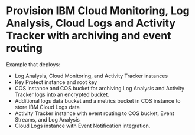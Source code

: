 # Provision IBM Cloud Monitoring, Log Analysis, Cloud Logs and Activity Tracker with archiving and event routing

Example that deploys:

- Log Analysis, Cloud Monitoring, and Activity Tracker instances
- Key Protect instance and root key
- COS instance and COS bucket for archiving Log Analysis and Activity Tracker logs into an encrypted bucket.
- Additional logs data bucket and a metrics bucket in COS instance to store IBM Cloud Logs data
- Activity Tracker instance with event routing to COS bucket, Event Streams, and Log Analysis
- Cloud Logs instance with Event Notification integration.
